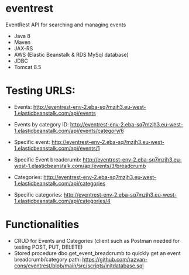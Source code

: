 # eventrest
EventRest API for searching and managing events

- Java 8
- Maven
- JAX-RS
- AWS (Elastic Beanstalk & RDS MySql database)
- JDBC
- Tomcat 8.5

 # Testing URLS:
 
 - Events: http://eventrest-env-2.eba-sq7mzjh3.eu-west-1.elasticbeanstalk.com/api/events
 - Events by category ID: http://eventrest-env-2.eba-sq7mzjh3.eu-west-1.elasticbeanstalk.com/api/events/category/6
 - Specific event: http://eventrest-env-2.eba-sq7mzjh3.eu-west-1.elasticbeanstalk.com/api/events/1
 - Specific Event breadcrumb: http://eventrest-env-2.eba-sq7mzjh3.eu-west-1.elasticbeanstalk.com/api/events/3/breadcrumb
 
 - Categories: http://eventrest-env-2.eba-sq7mzjh3.eu-west-1.elasticbeanstalk.com/api/categories
 - Specific categories: http://eventrest-env-2.eba-sq7mzjh3.eu-west-1.elasticbeanstalk.com/api/categories/4
 
 # Functionalities
 
 - CRUD for Events and Categories (client such as Postman needed for testing POST, PUT, DELETE)
 - Stored procedure dbo.get_event_breadcrumb to quickly get an event breadcrumb/category path: https://github.com/razvan-cons/eventrest/blob/main/src/scripts/initdatabase.sql
